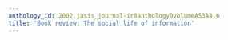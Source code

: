 ```yaml
---
anthology_id: 2002.jasis_journal-ir0anthology0volumeA53A4.6
title: 'Book review: The social life of information'
---
```

